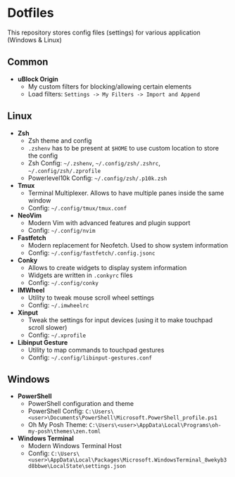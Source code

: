 # Dotfiles
This repository stores config files (settings) for various application (Windows & Linux)

## Common

- **uBlock Origin**
  - My custom filters for blocking/allowing certain elements
  - Load filters: `Settings -> My Filters -> Import and Append`

## Linux

- **Zsh**
  - Zsh theme and config
  - `.zshenv` has to be present at `$HOME` to use custom location to store the config
  - Zsh Config: `~/.zshenv`, `~/.config/zsh/.zshrc`, `~/.config/zsh/.zprofile`
  - Powerlevel10k Config: `~/.config/zsh/.p10k.zsh`
- **Tmux**
  - Terminal Multiplexer. Allows to have multiple panes inside the same window
  - Config: `~/.config/tmux/tmux.conf`
- **NeoVim**
  - Modern Vim with advanced features and plugin support
  - Config: `~/.config/nvim`
- **Fastfetch**
  - Modern replacement for Neofetch. Used to show system information
  - Config: `~/.config/fastfetch/.config.jsonc`
- **Conky**
  - Allows to create widgets to display system information
  - Widgets are written in `.conkyrc` files
  - Config: `~/.config/conky`
- **IMWheel**
  - Utility to tweak mouse scroll wheel settings
  - Config: `~/.imwheelrc` 
- **Xinput**
  - Tweak the settings for input devices (using it to make touchpad scroll slower)
  - Config: `~/.xprofile`
- **Libinput Gesture**
  - Utility to map commands to touchpad gestures
  - Config: `~/.config/libinput-gestures.conf`

## Windows

- **PowerShell**
  - PowerShell configuration and theme
  - PowerShell Config: `C:\Users\<user>\Documents\PowerShell\Microsoft.PowerShell_profile.ps1`
  - Oh My Posh Theme: `C:\Users\<user>\AppData\Local\Programs\oh-my-posh\themes\zen.toml`
- **Windows Terminal**
  - Modern Windows Terminal Host
  - Config: `C:\Users\<user>\AppData\Local\Packages\Microsoft.WindowsTerminal_8wekyb3d8bbwe\LocalState\settings.json`
